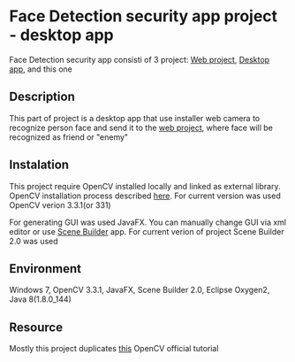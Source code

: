 # Face Detection security app project - desktop app

Face Detection security app consistі of 3 project: [Web project](https://github.com/borsch/facedetection-web), [Desktop app](https://github.com/borsch/facedetection-app), and this one

## Description
This part of project is a desktop app that use installer web camera to recognize person face and send it to the [web project](https://github.com/borsch/facedetection-web), where face will be recognized as friend or "enemy"

## Instalation
This project require OpenCV installed locally and linked as external library. OpenCV installation process described [here](http://opencv-java-tutorials.readthedocs.io/en/latest/01-installing-opencv-for-java.html). For current version was used OpenCV verion 3.3.1(or 331)

For generating GUI was used JavaFX. You can manually change GUI via xml editor or use [Scene Builder](http://www.oracle.com/technetwork/java/javase/downloads/sb2download-2177776.html) app. For current verion of project Scene Builder 2.0 was used

## Environment
Windows 7, OpenCV 3.3.1, JavaFX, Scene Builder 2.0, Eclipse Oxygen2, Java 8(1.8.0_144)

## Resource
Mostly this project duplicates [this](http://opencv-java-tutorials.readthedocs.io/en/latest/06-face-detection-and-tracking.html) OpenCV official tutorial
